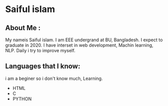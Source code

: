 # Saiful islam
## About Me :
My nameis Saiful islam. I am EEE undergrand at BU, Bangladesh. I expect to graduate in 2020. I have interset in web development, Machin learning, NLP.
Daily i try to improve myself.

## Languages that I know:
i am a beginer so i don't know much, Learning.
- HTML
- C
- PYTHON




